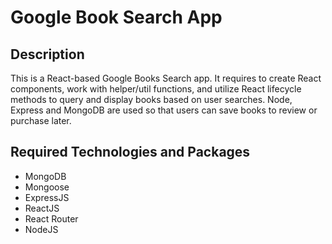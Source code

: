 # Google Book Search  App

## Description

This is a React-based Google Books Search app.
It requires to create React components, work with helper/util functions, and utilize React lifecycle methods to query and display books based on user searches. 
Node, Express and MongoDB are used so that users can save books to review or purchase later.

## Required Technologies and Packages

* MongoDB
* Mongoose
* ExpressJS
* ReactJS
* React Router
* NodeJS
